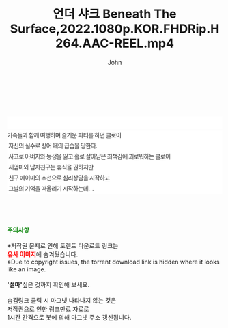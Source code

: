﻿---
layout: post
title:  "언더 샤크 Beneath The Surface,2022.1080p.KOR.FHDRip.H264.AAC-REEL.mp4"
author: John
categories: [ 영화 ]
tags: [  ]
image:  
description: "언더 샤크 Beneath The Surface,2022.1080p.KOR.FHDRip.H264.AAC-REEL.mp4 torrent 정보 공유"
toc: true
toc_sticky: true
---

<br>
<div class="view-img">
<a class="view_image" href="https://torrentmobile59.com/bbs/view_image.php?fn=%2Fdata%2Ffile%2Fmovie%2F3659260999_E19LvS8w_0bdc5813d3b651be6aa7ee2b8b54c7cb8cd64fbe.jpg" target="_blank"><img alt="" class="img-tag" content="https://torrentmobile59.com/data/file/movie/3659260999_E19LvS8w_0bdc5813d3b651be6aa7ee2b8b54c7cb8cd64fbe.jpg" itemprop="image" src="https://torrentmobile59.com/data/file/movie/3659260999_E19LvS8w_0bdc5813d3b651be6aa7ee2b8b54c7cb8cd64fbe.jpg"/></a></div><div class="view-content" itemprop="description">
<p><br/></p><div class="title_area" style="margin:0px 0px 9px;padding:0px;list-style:none;font-size:12px;font-family:'나눔고딕', NanumGothic, '돋움', Dotum, Helvetica, 'AppleSDGothicNeo-Medium', AppleGothic, sans-serif;height:30px;float:none;background-color:rgb(255,255,255);"><h4 class="h_story" style="margin:5px 10px 0px 0px;padding:0px;list-style:none;font-size:12px;font-family:'돋움', sans-serif;height:18px;width:49px;background:url(&quot;https://ssl.pstatic.net/static/movie/2020/10/h_tx_sp5.png&quot;) no-repeat 0px -17px;float:left;"><strong class="blind" style="margin:0px;padding:0px;list-style:none;font-size:0px;font-family:inherit;color:inherit;width:1px;height:1px;line-height:0;">줄거리</strong></h4></div><p class="con_tx" style="margin-top:-7px;margin-bottom:-6px;list-style:none;font-size:14px;font-family:'나눔고딕', NanumGothic, '돋움', Dotum, Helvetica, 'AppleSDGothicNeo-Medium', AppleGothic, sans-serif;color:rgb(51,51,51);background-image:url(&quot;https://ssl.pstatic.net/static/movie/2014/01/blank.gif&quot;);letter-spacing:-1px;line-height:25px;background-color:rgb(255,255,255);">가족들과 함께 여행하며 즐거운 파티를 하던 클로이<br style="list-style:none;font-size:12px;font-family:'돋움', sans-serif;color:rgb(0,0,0);"/> 자신의 실수로 상어 떼의 급습을 당한다.<br style="list-style:none;font-size:12px;font-family:'돋움', sans-serif;color:rgb(0,0,0);"/> 사고로 아버지와 동생을 잃고 홀로 살아남은 죄책감에 괴로워하는 클로이<br style="list-style:none;font-size:12px;font-family:'돋움', sans-serif;color:rgb(0,0,0);"/> 새엄마와 남자친구는 휴식을 권하지만<br style="list-style:none;font-size:12px;font-family:'돋움', sans-serif;color:rgb(0,0,0);"/> 친구 에이미의 추천으로 심리상담을 시작하고<br style="list-style:none;font-size:12px;font-family:'돋움', sans-serif;color:rgb(0,0,0);"/> 그날의 기억을 떠올리기 시작하는데…</p> </div>
    
<br><br><br>
<p data-ke-size="size16"><b><span style="color: green;">주의사항</span></b><br /><br />※저작권 문제로 인해 토렌트 다운로드 링크는<br /><b><span style="color: red;">유사 이미지</span></b>에 숨겨뒀습니다.<br />※Due to copyright issues, the torrent download link is hidden where it looks like an image.<br /><br /><b>'설마'</b>싶은 것까지 확인해 보세요.<br /><br />숨김링크 클릭 시 마그넷 나타나지 않는 것은<br />저작권으로 인한 링크만료 자료로<br />1시간 간격으로 봇에 의해 마그넷 주소 갱신됩니다.</p>
